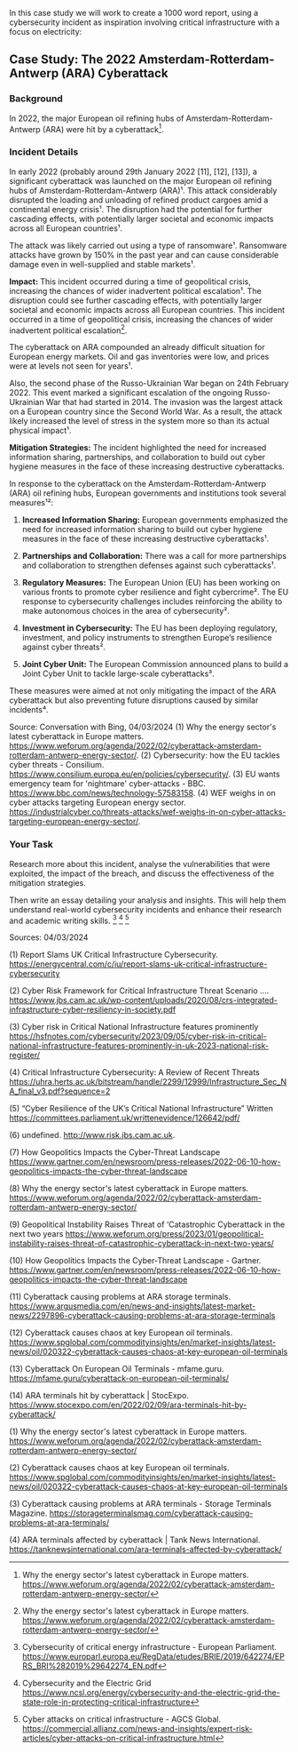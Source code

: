 In this case study we will work to create a 1000 word report, using a cybersecurity incident as inspiration involving critical infrastructure with a focus on electricity:

## Case Study: The 2022 Amsterdam-Rotterdam-Antwerp (ARA) Cyberattack

### Background

In 2022, the major European oil refining hubs of Amsterdam-Rotterdam-Antwerp (ARA) were hit by a cyberattack[^1].

### Incident Details

In early 2022 (probably around 29th January 2022 [11], [12], [13]), a significant cyberattack was launched on the major European oil refining hubs of Amsterdam-Rotterdam-Antwerp (ARA)¹. This attack considerably disrupted the loading and unloading of refined product cargoes amid a continental energy crisis¹. The disruption had the potential for further cascading effects, with potentially larger societal and economic impacts across all European countries¹.

The attack was likely carried out using a type of ransomware¹. Ransomware attacks have grown by 150% in the past year and can cause considerable damage even in well-supplied and stable markets¹. 

**Impact:**  This incident occurred during a time of geopolitical crisis, increasing the chances of wider inadvertent political escalation¹. The disruption could see further cascading effects, with potentially larger societal and economic 
impacts across all European countries. This incident occurred in a time of geopolitical crisis, increasing the 
chances of wider inadvertent political escalation[^1].

The cyberattack on ARA compounded an already difficult situation for European energy markets. Oil and gas inventories were low, and prices were at levels not seen for years¹. 

Also, the second phase of the Russo-Ukrainian War began on 24th February 2022. This event marked a significant escalation of the ongoing Russo-Ukrainian War that had started in 2014. The invasion was the largest attack on a European country since the Second World War.  As a result, the attack likely increased the level of stress in the system more so than its actual physical impact¹. 

**Mitigation Strategies:** The incident highlighted the need for increased information sharing, partnerships, 
and collaboration to build out cyber hygiene measures in the face of these increasing destructive cyberattacks.

In response to the cyberattack on the Amsterdam-Rotterdam-Antwerp (ARA) oil refining hubs, European governments and institutions took several measures¹²:

1. **Increased Information Sharing:** European governments emphasized the need for increased information sharing to build out cyber hygiene measures in the face of these increasing destructive cyberattacks¹.

2. **Partnerships and Collaboration:** There was a call for more partnerships and collaboration to strengthen defenses against such cyberattacks¹.

3. **Regulatory Measures:** The European Union (EU) has been working on various fronts to promote cyber resilience and fight cybercrime². The EU response to cybersecurity challenges includes reinforcing the ability to make autonomous choices in the area of cybersecurity².

4. **Investment in Cybersecurity:** The EU has been deploying regulatory, investment, and policy instruments to strengthen Europe’s resilience against cyber threats².

5. **Joint Cyber Unit:** The European Commission announced plans to build a Joint Cyber Unit to tackle large-scale cyberattacks³.

These measures were aimed at not only mitigating the impact of the ARA cyberattack but also preventing future disruptions caused by similar incidents⁴.

Source: Conversation with Bing, 04/03/2024
(1) Why the energy sector's latest cyberattack in Europe matters. https://www.weforum.org/agenda/2022/02/cyberattack-amsterdam-rotterdam-antwerp-energy-sector/.
(2) Cybersecurity: how the EU tackles cyber threats - Consilium. https://www.consilium.europa.eu/en/policies/cybersecurity/.
(3) EU wants emergency team for 'nightmare' cyber-attacks - BBC. https://www.bbc.com/news/technology-57583158.
(4) WEF weighs in on cyber attacks targeting European energy sector. https://industrialcyber.co/threats-attacks/wef-weighs-in-on-cyber-attacks-targeting-european-energy-sector/.

### Your Task
Research more about this incident, analyse the vulnerabilities that were exploited, the impact of the breach, 
and discuss the effectiveness of the mitigation strategies. 

Then write an essay detailing your analysis and insights. This will help them understand real-world cybersecurity 
incidents and enhance their research and academic writing skills. [^2] [^3] [^4]

Sources: 04/03/2024

[^1]: Why the energy sector's latest cyberattack in Europe matters. https://www.weforum.org/agenda/2022/02/cyberattack-amsterdam-rotterdam-antwerp-energy-sector/

[^2]: Cybersecurity of critical energy infrastructure - European Parliament. https://www.europarl.europa.eu/RegData/etudes/BRIE/2019/642274/EPRS_BRI%282019%29642274_EN.pdf

[^3]: Cybersecurity and the Electric Grid https://www.ncsl.org/energy/cybersecurity-and-the-electric-grid-the-state-role-in-protecting-critical-infrastructure

[^4]: Cyber attacks on critical infrastructure - AGCS Global. https://commercial.allianz.com/news-and-insights/expert-risk-articles/cyber-attacks-on-critical-infrastructure.html


(1) Report Slams UK Critical Infrastructure Cybersecurity. https://energycentral.com/c/iu/report-slams-uk-critical-infrastructure-cybersecurity

(2) Cyber Risk Framework for Critical Infrastructure Threat Scenario .... https://www.jbs.cam.ac.uk/wp-content/uploads/2020/08/crs-integrated-infrastructure-cyber-resiliency-in-society.pdf

(3) Cyber risk in Critical National Infrastructure features prominently https://hsfnotes.com/cybersecurity/2023/09/05/cyber-risk-in-critical-national-infrastructure-features-prominently-in-uk-2023-national-risk-register/

(4) Critical Infrastructure Cybersecurity: A Review of Recent Threats https://uhra.herts.ac.uk/bitstream/handle/2299/12999/Infrastructure_Sec_NA_final_v3.pdf?sequence=2

(5) “Cyber Resilience of the UK’s Critical National Infrastructure” Written  https://committees.parliament.uk/writtenevidence/126642/pdf/

(6) undefined. http://www.risk.jbs.cam.ac.uk.

(7) 
How Geopolitics Impacts the Cyber-Threat Landscape https://www.gartner.com/en/newsroom/press-releases/2022-06-10-how-geopolitics-impacts-the-cyber-threat-landscape 

(8) Why the energy sector's latest cyberattack in Europe matters. https://www.weforum.org/agenda/2022/02/cyberattack-amsterdam-rotterdam-antwerp-energy-sector/

(9) Geopolitical Instability Raises Threat of ‘Catastrophic Cyberattack in the next two years https://www.weforum.org/press/2023/01/geopolitical-instability-raises-threat-of-catastrophic-cyberattack-in-next-two-years/

(10) How Geopolitics Impacts the Cyber-Threat Landscape - Gartner. https://www.gartner.com/en/newsroom/press-releases/2022-06-10-how-geopolitics-impacts-the-cyber-threat-landscape

(11) Cyberattack causing problems at ARA storage terminals. https://www.argusmedia.com/en/news-and-insights/latest-market-news/2297896-cyberattack-causing-problems-at-ara-storage-terminals

(12) Cyberattack causes chaos at key European oil terminals. https://www.spglobal.com/commodityinsights/en/market-insights/latest-news/oil/020322-cyberattack-causes-chaos-at-key-european-oil-terminals

(13) Cyberattack On European Oil Terminals - mfame.guru. https://mfame.guru/cyberattack-on-european-oil-terminals/

(14) ARA terminals hit by cyberattack | StocExpo. https://www.stocexpo.com/en/2022/02/09/ara-terminals-hit-by-cyberattack/


(1) Why the energy sector's latest cyberattack in Europe matters. https://www.weforum.org/agenda/2022/02/cyberattack-amsterdam-rotterdam-antwerp-energy-sector/

(2) Cyberattack causes chaos at key European oil terminals. https://www.spglobal.com/commodityinsights/en/market-insights/latest-news/oil/020322-cyberattack-causes-chaos-at-key-european-oil-terminals

(3) Cyberattack causing problems at ARA terminals - Storage Terminals Magazine. https://storageterminalsmag.com/cyberattack-causing-problems-at-ara-terminals/

(4) ARA terminals affected by cyberattack | Tank News International. https://tanknewsinternational.com/ara-terminals-affected-by-cyberattack/

